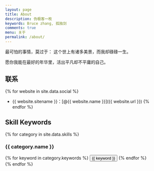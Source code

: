 ```yaml
---
layout: page
title: About
description: 伪极客一枚
keywords: Bruce zhang, 孤独剑
comments: true
menu: 关于
permalink: /about/
---
```


最可怕的事情，莫过于：
这个世上有诸多美景，而我却碌碌一生。

愿你我能在最好的年华里，活出平凡却不平庸的自己。

## 联系

{% for website in site.data.social %}
* {{ website.sitename }}：[@{{ website.name }}]({{ website.url }})
{% endfor %}

## Skill Keywords

{% for category in site.data.skills %}
### {{ category.name }}
<div class="btn-inline">
{% for keyword in category.keywords %}
<button class="btn btn-outline" type="button">{{ keyword }}</button>
{% endfor %}
</div>
{% endfor %}
